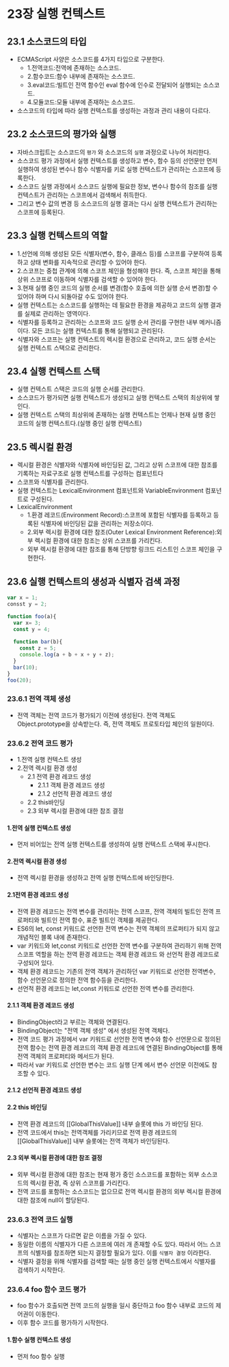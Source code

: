 # 23장 실행 컨텍스트

## 23.1 소스코드의 타입
- ECMAScript 사양은 소스코드를 4가지 타입으로 구분한다.
  - 1.전역코드:전역에 존재하는 소스코드.
  - 2.함수코드:함수 내부에 존재하는 소스코드.
  - 3.eval코드:빌트인 전역 함수인 eval 함수에 인수로 전달되어 실행되는 소스코드.
  - 4.모듈코드:모듈 내부에 존재하는 소스코드.
- 소스코드의 타입에 따라 실행 컨텍스트를 생성하는 과정과 관리 내용이 다르다.

## 23.2 소스코드의 평가와 실행
- 자바스크립트는 소스코드의  `평가` 와 소스코드의 `실행` 과정으로 나누어 처리한다.
- 소스코드 평가 과정에서 실행 컨텍스트를 생성하고 변수, 함수 등의 선언문만 먼저 실행하여 생성된 변수나 함수 식별자를 키로 실행 컨텍스트가 관리하는 스코프에 등록한다.
- 소스코드 실행 과정에서 소스코드 실행에 필요한 정보, 변수나 함수의 참조를 실행 컨텍스트가 관리하는 스코프에서 검색해서 취득한다.
- 그리고 변수 값의 변경 등 소스코드의 실행 결과는 다시 실행 컨텍스트가 관리하는 스코프에 등록된다.

## 23.3 실행 컨텍스트의 역할
- 1.선언에 의해 생성된 모든 식별자(변수, 함수, 클래스 등)를 스코프를 구분하여 등록하고 상태 변화를 지속적으로 관리할 수 있어야 한다.
- 2.스코프는 중첩 관계에 의해 스코프 체인을 형성해야 한다. 즉, 스코프 체인을 통해 상위 스코프로 이동하며 식별자를 검색할 수 있어야 한다.
- 3.현재 실행 중인 코드의 실행 순서를 변경(함수 호출에 의한 실행 순서 변경)할 수 있어야 하며 다시 되돌아갈 수도 있어야 한다.
- 실행 컨텍스트는 소스코드를 실행하는 데 필요한 환경을 제공하고 코드의 실행 결과를 실제로 관리하는 영역이다.
- 식별자를 등록하고 관리하는 스코프와 코드 실행 순서 관리를 구현한 내부 메커니즘이다. 모든 코드는 실행 컨텍스트를 통해 실행되고 관리된다.
- 식별자와 스코프는 실행 컨텍스트의 렉시컬 환경으로 관리하고, 코드 실행 순서는 실행 컨텍스트 스택으로 관리한다.

## 23.4 실행 컨텍스트 스택
- 실행 컨텍스트 스택은 코드의 실행 순서를 관리한다.
- 소스코드가 평가되면 실행 컨텍스트가 생성되고 실행 컨텍스트 스택의 최상위에 쌓인다.
- 실행 컨텍스트 스택의 최상위에 존재하는 실행 컨텍스트는 언제나 현재 실행 중인 코드의 실행 컨텍스트다.(실행 중인 실행 컨텍스트)

## 23.5 렉시컬 환경
- 렉시컬 환경은 식별자와 식별자에 바인딩된 값, 그리고 상위 스코프에 대한 참조를 기록하는 자료구조로 실행 컨텍스트를 구성하는 컴포넌트다
- 스코프와 식별자를 관리한다.
- 실행 컨텍스트는 LexicalEnvironment 컴포넌트와 VariableEnvironment 컴포넌트로 구성된다.
- LexicalEnvironment
  - 1.환경 레코드(Environment Record):스코프에 포함된 식별자를 등록하고 등록된 식별자에 바인딩된 값을 관리하는 저장소이다.
  - 2.외부 렉시컬 환경에 대한 참조(Outer Lexical Environment Reference):외부 렉시컬 환경에 대한 참조는 상위 스코프를 가리킨다. 
  - 외부 렉시컬 환경에 대한 참조를 통해 단방향 링크드 리스트인 스코프 체인을 구현한다.

## 23.6 실행 컨텍스트의 생성과 식별자 검색 과정
```js
var x = 1;
consst y = 2;

function foo(a){
  var x= 3;
  const y = 4;
  
  function bar(b){
    const z = 5;
    console.log(a + b + x + y + z);
  }
  bar(10);
}
foo(20);
```
### 23.6.1 전역 객체 생성
- 전역 객체는 전역 코드가 평가되기 이전에 생성된다. 전역 객체도 Object.prototype을 상속받는다. 즉, 전역 객체도 프로토타입 체인의 일원이다.

### 23.6.2 전역 코드 평가
- 1.전역 실행 컨텍스트 생성
- 2.전역 렉시컬 환경 생성
  - 2.1 전역 환경 레코드 생성
    - 2.1.1 객체 환경 레코드 생성
    - 2.1.2 선언적 환경 레코드 생성
  - 2.2 this바인딩
  - 2.3 외부 렉시컬 환경에 대한 참조 결정
#### 1.전역 실행 컨텍스트 생성
- 먼저 비어있는 전역 실행 컨텍스트를 생성하여 실행 컨텍스트 스택에 푸시한다.
#### 2.전역 렉시컬 환경 생성
- 전역 렉시컬 환경을 생성하고 전역 실행 컨텍스트에 바인딩한다.
#### 2.1전역 환경 레코드 생성
- 전역 환경 레코드는 전역 변수를 관리하는 전역 스코프, 전역 객체의 빌트인 전역 프로퍼티와 빌트인 전역 함수, 표준 빌트인 객체를 제공한다.
- ES6의 let, const 키워드로 선언한 전역 변수는 전역 객체의 프로퍼티가 되지 않고 개념적인 블록 내에 존재한다.
- var 키워드와 let,const 키워드로 선언한 전역 변수를 구분하여 관리하기 위해 전역 스코프 역할을 하는 전역 환경 레코드는 객체 환경 레코드 와 선언적 환경 레코드로 구성되어 있다.
- 객체 환경 레코드는 기존의 전역 객체가 관리하던 var 키워드로 선언한 전역변수, 함수 선언문으로 정의한 전역 함수등을 관리한다.
- 선언적 환경 레코드는 let,const 키워드로 선언한 전역 변수를 관리한다.
#### 2.1.1 객체 환경 레코드 생성
- BindingObject라고 부르는 객체와 연결된다.
- BindingObject는 "전역 객체 생성" 에서 생성된 전역 객체다.
- 전역 코드 평가 과정에서 var 키워드로 선언한 전역 변수와 함수 선언문으로 정의된 전역 함수는 전역 환경 레코드의 객체 환경 레코드에 연결된 BindingObject를 통해 전역 객체의 프로퍼티와 메서드가 된다.
- 따라서 var 키워드로 선언한 변수는 코드 실행 단계 에서 변수 선언문 이전에도 참조할 수 있다.
#### 2.1.2 선언적 환경 레코드 생성
#### 2.2 this 바인딩
- 전역 환경 레코드의 [[GlobalThisValue]] 내부 슬롯에 this 가 바인딩 된다.
- 전역 코드에서 this는 전역객체를 가리키므로 전역 환경 레코드의 [[GlobalThisValue]] 내부 슬롯에는 전역 객체가 바인딩된다.
#### 2.3 외부 렉시컬 환경에 대한 참조 결정
- 외부 렉시컬 환경에 대한 참조는 현재 평가 중인 소스코드를 포함하는 외부 소스코드의 렉시컬 환경, 즉 상위 스코프를 가리킨다.
- 전역 코드를 포함하는 소스코드는 없으므로 전역 렉시컬 환경의 외부 렉시컬 환경에 대한 참조에 null이 할당된다.

### 23.6.3 전역 코드 실행
- 식별자는 스코프가 다르면 같은 이름을 가질 수 있다.
- 동일한 이름의 식별자가 다른 스코프에 여러 개 존재할 수도 있다. 따라서 어느 스코프의 식별자를 참조하면 되는지 결정할 필요가 있다. 이를 `식별자 결정` 이라한다.
- 식별자 결정을 위해 식별자를 검색할 때는 실행 중인 실행 컨텍스트에서 식별자를 검색하기 시작한다.

### 23.6.4 foo 함수 코드 평가
- foo 함수가 호출되면 전역 코드의 실행을 일시 중단하고 foo 함수 내부로 코드의 제어권이 이동한다.
- 이후 함수 코드를 평가하기 시작한다.
#### 1.함수 실행 컨텍스트 생성
- 먼저 foo 함수 실행 
